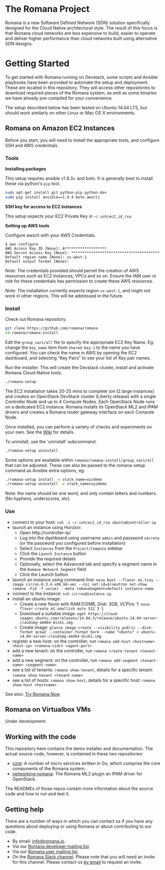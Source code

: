# The Romana Project

Romana is a new Software Defined Network (SDN) solution specifically designed
for the Cloud Native architectural style. The result of this focus is that
Romana cloud networks are less expensive to build, easier to operate and
deliver higher performance than cloud networks built using alternative SDN
designs.

# Getting Started

To get started with Romana running on Devstack, some scripts and Ansible
playbooks have been provided to automate the setup and deployment. These are
located in this repository. They will access other repositories to download
required pieces of the Romana system, as well as some binaries we have already
pre-compiled for your convenience.

The setup described below has been tested on Ubuntu 14.04 LTS, but should work
similarly on other Linux or Mac OS X environments.

## Romana on Amazon EC2 Instances

Before you start, you will need to install the appropriate tools, and configure
SSH and AWS credentials.

### Tools

**Installing packages**

This setup requires ansible v1.9.3+ and boto. It is generally best to install these via python's ``pip`` tool.
```bash
sudo apt-get install git python-pip python-dev
sudo pip install ansible==1.9.4 boto awscli
```

**SSH key for access to EC2 instances**

This setup expects your EC2 Private Key in `~/.ssh/ec2_id_rsa`

**Setting up AWS tools**

Configure awscli with your AWS Credentials.
```bash-session
$ aws configure
AWS Access Key ID [None]: A*******************
AWS Secret Access Key [None]: ****************************************
Default region name [None]: us-west-1
Default output format [None]: 
```
*Note:* The credentials provided should permit the creation of AWS resources such as EC2 instances, VPCs and so on.
Ensure the IAM user or role for these credentials has permission to create these AWS resources.

*Note:* The installation currently expects region ``us-west-1``, and might not work in other regions.
This will be addressed in the future.


### Install

Check out Romana repository.
```bash
git clone https://github.com/romana/romana
cd romana/romana-install
```

Edit the `group_vars/all` file to specify the appropriate EC2 Key Name.
Eg: change the `key_name` item from `shared-key-1` to the name you have configured.
You can check the name in AWS by opening the EC2 dashboard, and selecting "Key Pairs" to see your list of Key pair names.

Run the installer. This will create the Devstack cluster, install and activate Romana Cloud-Native tools.
```bash
./romana-setup
```

The EC2 installation takes 20-25 mins to complete (on t2.large instances) and creates an OpenStack DevStack cluster (Liberty release) with a single Controller Node and up to 4 Compute Nodes. Each OpenStack Node runs on a dedicated EC2 instance. Romana installs its OpenStack ML2 and IPAM drivers and creates a Romana router gateway interface on each Compute Node.

Once installed, you can perform a variety of checks and experiments on your own. See the [Wiki](https://github.com/romana/romana/wiki) for details.

To uninstall, use the 'uninstall' subcommand.
```bash
./romana-setup uninstall
```

Some options are available within ``romana/romana-install/group_vars/all`` that can be adjusted.
These can also be passed to the romana-setup command as Ansible extra-options, eg:
```bash
./romana-setup install -e stack_name=xyzdemo
./romana-setup uninstall -e stack_name=xyzdemo
```

Note: the name should be one word, and only contain letters and numbers. (No hyphens, underscores, etc).

### Use

- connect to your host: `ssh -i ~/.ssh/ec2_id_rsa ubuntu@controller-ip`
- launch an instance using Horizon:
  * Open http://controller-ip/
  * Log into the dashboard using username `admin` and password `secrete` (or the password you configured before installation)
  * Select `Instances` from the `Project/Compute` sidebar
  * Click the `Launch Instance` button
  * Provide the required details
  * Optionally, select the Advanced tab and specify a segment name in the `Romana Network Segment` field
  * Click the Launch button
- launch an instance using command-line: `nova boot --flavor m1.tiny --image cirros-0.3.4-x86_64-uec --nic net-id=$(neutron net-show romana -Fid -f value) --meta romanaSegment=default instance-name`
- connect to the instance: `ssh cirros@instance-ip`
- install an ubuntu image:
  * Create a new flavor with RAM:512MB, Disk: 3GB, VCPUs: 1: `nova flavor-create m1.smallish auto 512 3 1`
  * Download a suitable image: `wget https://cloud-images.ubuntu.com/releases/14.04.3/release/ubuntu-14.04-server-cloudimg-amd64-disk1.img`
  * Create image: `glance image-create --visibility public --disk-format qcow2 --container-format bare --name "ubuntu" < ubuntu-14.04-server-cloudimg-amd64-disk1.img`
- register a new host: on the controller, run `romana add-host <hostname> <host-ip> <romana-cidr> <agent-port>`
- add a new tenant: on the controller, run `romana create-tenant <tenant-name>`
- add a new segment: on the controller, run `romana add-segment <tenant-name> <segment-name>`
- see a list of tenants: `romana show-tenant`, details for a specific tenant: `romana show-tenant <tenant-name>`
- see a list of hosts: `romana show-host`, details for a specific host: `romana show-host <hostname>`

See also: [Try Romana Now](http://romana.io/try_romana/openstack/)

## Romana on Virtualbox VMs

Under development.

## Working with the code

This repository here contains the demo installer and documentation. The actual
source code, however, is contained in these two repositories:

* [core](https://github.com/romana/core ): A number of micro services written in Go, which comprise the core components of the Romana system.
* [networking-romana](https://github.com/romana/networking-romana): The Romana ML2 plugin an IPAM driver for OpenStack.

The READMEs of those repos contain more information about the source code and
how to run and test it.

## Getting help

There are a number of ways in which you can contact us if you have any
questions about deploying or using Romana or about contributing to our code.

* By email: [info@romana.io](mailto:info@romana.io).
* Via our [Romana developer mailing list](https://groups.google.com/forum/?hl=en#!forum/romana-dev).
* Via our [Romana user mailing list](https://groups.google.com/forum/?hl=en#!forum/romana-user).
* On the [Romana Slack channel](https://romana.slack.com/). Please note that you will need an invite for this channel. Please contact us [by email](mailto:info@romana.io) to request an invite.

